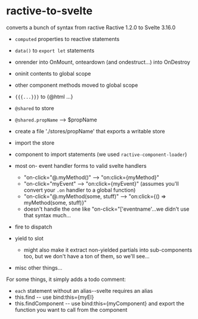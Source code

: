 # ractive-to-svelte
converts a bunch of syntax from ractive Ractive 1.2.0 to Svelte 3.16.0

- `computed` properties to reactive statements
- `data()` to `export let` statements
- onrender into OnMount, onteardown (and ondestruct...) into OnDestroy
- oninit contents to global scope

- other component methods moved to global scope
- `{{{...}}}` to {@html ...}
-  `@shared` to store
  - `@shared.propName` --> $propName
  - create a file './stores/propName' that exports a writable store
  - import the store
- component <link> to import statements (we used `ractive-component-loader`)
- most on- event handler forms to valid svelte handlers
  - "on-click="@.myMethod()" --> "on:click={myMethod}"
  - "on-click="myEvent" --> "on:click={myEvent}" (assumes you'll convert your `.on` handler to a global function)
   - "on-click="@.myMethod(some, stuff)" --> "on:click={() => myMethod(some, stuff)}"
   - doesn't handle the one like "on-click="['eventname'...we didn't use that syntax much...
- fire to dispatch
- yield to slot
  - might also make it extract non-yielded partials into sub-components too, but we don't have a ton of them, so we'll see...
- misc other things...

For some things, it simply adds a todo comment: 
- `each` statement without an alias--svelte requires an alias
- this.find -- use bind:this={myEl} 
- this.findComponent -- use bind:this={myComponent} and export the function you want to call from the component
